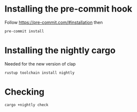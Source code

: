 # Installing the pre-commit hook

Follow https://pre-commit.com/#installation then
```
pre-commit install
```

# Installing the nightly cargo

Needed for the new version of clap
```
rustup toolchain install nightly
```

# Checking

```
cargo +nightly check
```